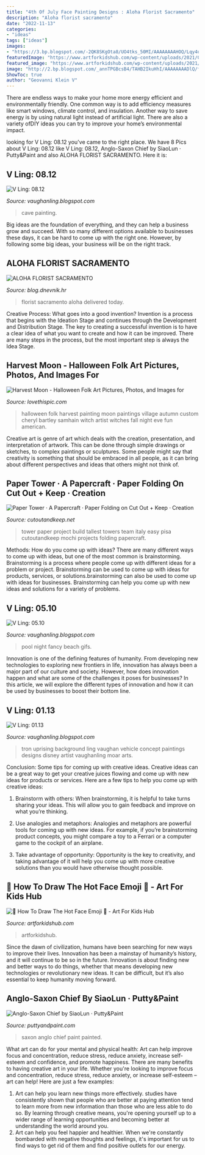 ```yaml
---
title: "4th Of July Face Painting Designs : Aloha Florist Sacramento"
description: "Aloha florist sacramento"
date: "2022-11-13"
categories:
- "ideas"
tags: ["ideas"]
images:
- "https://3.bp.blogspot.com/-2QK8SKgOta8/UO4tks_50MI/AAAAAAAAHOQ/Lqy4uiZElrM/s1600/bridgebgb.jpg"
featuredImage: "https://www.artforkidshub.com/wp-content/uploads/2021/04/How-To-Draw-The-Hot-Face-Emoji-thumbnail.jpg"
featured_image: "https://www.artforkidshub.com/wp-content/uploads/2021/04/How-To-Draw-The-Hot-Face-Emoji-thumbnail.jpg"
image: "http://2.bp.blogspot.com/_annTPGBcsB4/TAHB2IkuHhI/AAAAAAAADlQ/fUrI5Ra0tbI/s1600/IMGP2162.jpg"
ShowToc: true
author: "Geovanni Klein V"
---
```



There are endless ways to make your home more energy efficient and environmentally friendly. One common way is to add efficiency measures like smart windows, climate control, and insulation. Another way to save energy is by using natural light instead of artificial light. There are also a variety ofDIY ideas you can try to improve your home’s environmental impact.

	

		
looking for V Ling: 08.12 you've came to the right place. We have 8 Pics about V Ling: 08.12 like V Ling: 08.12, Anglo-Saxon Chief by SiaoLun · Putty&amp;Paint and also ALOHA FLORIST SACRAMENTO. Here it is:
		
    
## V Ling: 08.12

<img loading=lazy src="https://2.bp.blogspot.com/-saaNaW7usRo/UCr5Jg6PWxI/AAAAAAAAGTg/q2XaGsCZPPA/s1600/Cave.jpg" onerror="this.onerror=null;this.src='https://tse2.mm.bing.net/th?id=OIP.xcAJkesWmCUplWkhhBmOSgHaD1&amp;pid=15.1';" alt="V Ling: 08.12">

_Source: vaughanling.blogspot.com_

>cave painting. 

	

Big ideas are the foundation of everything, and they can help a business grow and succeed. With so many different options available to businesses these days, it can be hard to come up with the right one. However, by following some big ideas, your business will be on the right track.

    
## ALOHA FLORIST SACRAMENTO

<img loading=lazy src="http://bit.ly/pcAu5a" onerror="this.onerror=null;this.src='https://tse2.mm.bing.net/th?id=OIP.EzBhebizNEl-U1fLw8aUOQAAAA&amp;pid=15.1';" alt="ALOHA FLORIST SACRAMENTO">

_Source: blog.dnevnik.hr_

>florist sacramento aloha delivered today. 

	

Creative Process: What goes into a good invention?
Invention is a process that begins with the Ideation Stage and continues through the Development and Distribution Stage. The key to creating a successful invention is to have a clear idea of what you want to create and how it can be improved. There are many steps in the process, but the most important step is always the Idea Stage.

    
## Harvest Moon - Halloween Folk Art Pictures, Photos, And Images For

<img loading=lazy src="http://www.lovethispic.com/uploaded_images/209327-Harvest-Moon-Halloween-Folk-Art.gif" onerror="this.onerror=null;this.src='https://tse4.mm.bing.net/th?id=OIP.Wq2l8ZPpy98jqx6-BX6hnQHaHa&amp;pid=15.1';" alt="Harvest Moon - Halloween Folk Art Pictures, Photos, and Images for">

_Source: lovethispic.com_

>halloween folk harvest painting moon paintings village autumn custom cheryl bartley samhain witch artist witches fall night eve fun american. 

	

Creative art is genre of art which deals with the creation, presentation, and interpretation of artwork. This can be done through simple drawings or sketches, to complex paintings or sculptures. Some people might say that creativity is something that should be embraced in all people, as it can bring about different perspectives and ideas that others might not think of.

    
## Paper Tower · A Papercraft · Paper Folding On Cut Out + Keep · Creation

<img loading=lazy src="https://images.coplusk.net/project_images/130830/image/full_015.jpg" onerror="this.onerror=null;this.src='https://tse2.mm.bing.net/th?id=OIP.QcfKWh9zekFPoW_Iuhr9fwHaJ4&amp;pid=15.1';" alt="Paper Tower · A Papercraft · Paper Folding on Cut Out + Keep · Creation">

_Source: cutoutandkeep.net_

>tower paper project build tallest towers team italy easy pisa cutoutandkeep mochi projects folding papercraft. 

	

Methods: How do you come up with ideas?
There are many different ways to come up with ideas, but one of the most common is brainstorming. Brainstorming is a process where people come up with different ideas for a problem or project. Brainstorming can be used to come up with ideas for products, services, or solutions.brainstorming can also be used to come up with ideas for businesses. Brainstorming can help you come up with new ideas and solutions for a variety of problems.

    
## V Ling: 05.10

<img loading=lazy src="http://2.bp.blogspot.com/_annTPGBcsB4/TAHB2IkuHhI/AAAAAAAADlQ/fUrI5Ra0tbI/s1600/IMGP2162.jpg" onerror="this.onerror=null;this.src='https://tse1.mm.bing.net/th?id=OIP.IpSn4FxiErSuswe75rfzDgHaLI&amp;pid=15.1';" alt="V Ling: 05.10">

_Source: vaughanling.blogspot.com_

>pool night fancy beach gifs. 

	

Innovation is one of the defining features of humanity. From developing new technologies to exploring new frontiers in life, innovation has always been a major part of our culture and society. However, how does innovation happen and what are some of the challenges it poses for businesses? In this article, we will explore the different types of innovation and how it can be used by businesses to boost their bottom line.

    
## V Ling: 01.13

<img loading=lazy src="https://3.bp.blogspot.com/-2QK8SKgOta8/UO4tks_50MI/AAAAAAAAHOQ/Lqy4uiZElrM/s1600/bridgebgb.jpg" onerror="this.onerror=null;this.src='https://tse2.mm.bing.net/th?id=OIP.IyaIo-KsvvLd9n114rEDagHaEK&amp;pid=15.1';" alt="V Ling: 01.13">

_Source: vaughanling.blogspot.com_

>tron uprising background ling vaughan vehicle concept paintings designs disney artist vaughanling moar arts. 

	

Conclusion: Some tips for coming up with creative ideas.
Creative ideas can be a great way to get your creative juices flowing and come up with new ideas for products or services. Here are a few tips to help you come up with creative ideas:
1. Brainstorm with others: When brainstorming, it is helpful to take turns sharing your ideas. This will allow you to gain feedback and improve on what you’re thinking.

2. Use analogies and metaphors: Analogies and metaphors are powerful tools for coming up with new ideas. For example, if you’re brainstorming product concepts, you might compare a toy to a Ferrari or a computer game to the cockpit of an airplane.

3. Take advantage of opportunity: Opportunity is the key to creativity, and taking advantage of it will help you come up with more creative solutions than you would have otherwise thought possible.

    
## 🥵 How To Draw The Hot Face Emoji 🥵 - Art For Kids Hub

<img loading=lazy src="https://www.artforkidshub.com/wp-content/uploads/2021/04/How-To-Draw-The-Hot-Face-Emoji-thumbnail.jpg" onerror="this.onerror=null;this.src='https://tse3.mm.bing.net/th?id=OIP.FR2_4lIFdy8jFvrJAJDAMwHaEJ&amp;pid=15.1';" alt="🥵 How To Draw The Hot Face Emoji 🥵 - Art For Kids Hub">

_Source: artforkidshub.com_

>artforkidshub. 

	

Since the dawn of civilization, humans have been searching for new ways to improve their lives. Innovation has been a mainstay of humanity’s history, and it will continue to be so in the future. Innovation is about finding new and better ways to do things, whether that means developing new technologies or revolutionary new ideas. It can be difficult, but it’s also essential to keep humanity moving forward.

    
## Anglo-Saxon Chief By SiaoLun · Putty&amp;Paint

<img loading=lazy src="https://www.puttyandpaint.com/images/uploads/artistworks/26492/cache/dsc03282__sized_l.jpg" onerror="this.onerror=null;this.src='https://tse2.mm.bing.net/th?id=OIP.up8mdtVAVOqpXFcnB4tAJgHaKW&amp;pid=15.1';" alt="Anglo-Saxon Chief by SiaoLun · Putty&amp;Paint">

_Source: puttyandpaint.com_

>saxon anglo chief paint painted. 

	

What art can do for your mental and physical health: Art can help improve focus and concentration, reduce stress, reduce anxiety, increase self-esteem and confidence, and promote happiness.
There are many benefits to having creative art in your life. Whether you're looking to improve focus and concentration, reduce stress, reduce anxiety, or increase self-esteem – art can help! Here are just a few examples: 
1. Art can help you learn new things more effectively. studies have consistently shown that people who are better at paying attention tend to learn more from new information than those who are less able to do so. By learning through creative means, you're opening yourself up to a wider range of learning opportunities and becoming better at understanding the world around you. 
2. Art can help you feel happier and healthier. When we're constantly bombarded with negative thoughts and feelings, it's important for us to find ways to get rid of them and find positive outlets for our energy.

